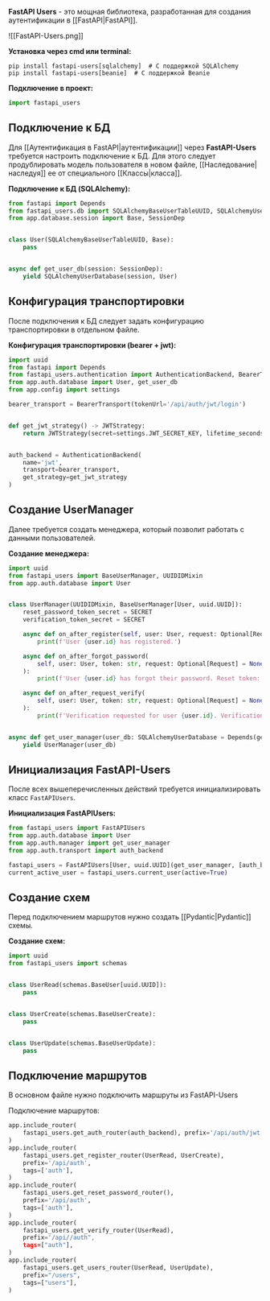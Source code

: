 **FastAPI Users** - это мощная библиотека, разработанная для создания аутентификации в [[FastAPI|FastAPI]].

![[FastAPI-Users.png]]

**Установка через cmd или terminal:**

```Shell
pip install fastapi-users[sqlalchemy]  # С поддержкой SQLAlchemy
pip install fastapi-users[beanie]  # С поддержкой Beanie
```

**Подключение в проект:**

```Python
import fastapi_users
```

## Подключение к БД

Для [[Аутентификация в FastAPI|аутентификации]] через **FastAPI-Users** требуется настроить подключение к БД. Для этого следует продублировать модель пользователя в новом файле, [[Наследование|наследуя]] ее от специального [[Классы|класса]].

**Подключение к БД (SQLAlchemy):**

```Python
from fastapi import Depends
from fastapi_users.db import SQLAlchemyBaseUserTableUUID, SQLAlchemyUserDatabase
from app.database.session import Base, SessionDep


class User(SQLAlchemyBaseUserTableUUID, Base):
    pass


async def get_user_db(session: SessionDep):
    yield SQLAlchemyUserDatabase(session, User)
```

## Конфигурация транспортировки

После подключения к БД следует задать конфигурацию транспортировки в отдельном файле.

**Конфигурация транспортировки (bearer + jwt):**

```Python
import uuid
from fastapi import Depends
from fastapi_users.authentication import AuthenticationBackend, BearerTransport, JWTStrategy
from app.auth.database import User, get_user_db
from app.config import settings

bearer_transport = BearerTransport(tokenUrl='/api/auth/jwt/login')


def get_jwt_strategy() -> JWTStrategy:
    return JWTStrategy(secret=settings.JWT_SECRET_KEY, lifetime_seconds=3600)


auth_backend = AuthenticationBackend(  
    name='jwt',  
    transport=bearer_transport,
    get_strategy=get_jwt_strategy  
)
```

## Создание UserManager

Далее требуется создать менеджера, который позволит работать с данными пользователей.

**Создание менеджера:**

```Python
import uuid
from fastapi_users import BaseUserManager, UUIDIDMixin
from app.auth.database import User


class UserManager(UUIDIDMixin, BaseUserManager[User, uuid.UUID]):
    reset_password_token_secret = SECRET
    verification_token_secret = SECRET

    async def on_after_register(self, user: User, request: Optional[Request] = None):
        print(f'User {user.id} has registered.')

    async def on_after_forgot_password(
        self, user: User, token: str, request: Optional[Request] = None
    ):
        print(f'User {user.id} has forgot their password. Reset token: {token}')

    async def on_after_request_verify(
        self, user: User, token: str, request: Optional[Request] = None
    ):
        print(f'Verification requested for user {user.id}. Verification token: {token}')


async def get_user_manager(user_db: SQLAlchemyUserDatabase = Depends(get_user_db)):
    yield UserManager(user_db)
```

## Инициализация FastAPI-Users

После всех вышеперечисленных действий требуется инициализировать класс `FastAPIUsers`.

**Инициализация FastAPIUsers:**

```Python
from fastapi_users import FastAPIUsers
from app.auth.database import User
from app.auth.manager import get_user_manager
from app.auth.transport import auth_backend

fastapi_users = FastAPIUsers[User, uuid.UUID](get_user_manager, [auth_backend])
current_active_user = fastapi_users.current_user(active=True)
```

## Создание схем

Перед подключением маршрутов нужно создать [[Pydantic|Pydantic]] схемы.

**Создание схем:**

```Python
import uuid
from fastapi_users import schemas


class UserRead(schemas.BaseUser[uuid.UUID]):
    pass


class UserCreate(schemas.BaseUserCreate):
    pass


class UserUpdate(schemas.BaseUserUpdate):
    pass
```

## Подключение маршрутов

В основном файле нужно подключить маршруты из FastAPI-Users

Подключение маршрутов:

```Python
app.include_router(
    fastapi_users.get_auth_router(auth_backend), prefix='/api/auth/jwt', tags=['auth']
)
app.include_router(
    fastapi_users.get_register_router(UserRead, UserCreate),
    prefix='/api/auth',
    tags=['auth'],
)
app.include_router(
    fastapi_users.get_reset_password_router(),
    prefix='/api/auth',
    tags=['auth'],
)
app.include_router(
    fastapi_users.get_verify_router(UserRead),
    prefix='/api//auth",
    tags=["auth"],
)
app.include_router(
    fastapi_users.get_users_router(UserRead, UserUpdate),
    prefix="/users",
    tags=["users"],
)
```

